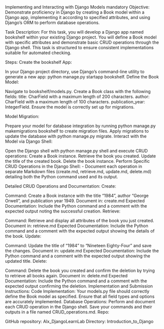 Implementing and Interacting with Django Models
mandatory
Objective: Demonstrate proficiency in Django by creating a Book model within a Django app, implementing it according to specified attributes, and using Django’s ORM to perform database operations.

Task Description:
For this task, you will develop a Django app named bookshelf within your existing Django project. You will define a Book model with specific attributes and demonstrate basic CRUD operations through the Django shell. This task is structured to ensure consistent implementations suitable for automated checking.

Steps:
Create the bookshelf App:

In your Django project directory, use Django’s command-line utility to generate a new app: python manage.py startapp bookshelf.
Define the Book Model:

Navigate to bookshelf/models.py.
Create a Book class with the following fields:
title: CharField with a maximum length of 200 characters.
author: CharField with a maximum length of 100 characters.
publication_year: IntegerField.
Ensure the model is correctly set up for migrations.

Model Migration:

Prepare your model for database integration by running python manage.py makemigrations bookshelf to create migration files.
Apply migrations to update the database with python manage.py migrate.
Interact with the Model via Django Shell:

Open the Django shell with python manage.py shell and execute CRUD operations:
Create a Book instance.
Retrieve the book you created.
Update the title of the created book.
Delete the book instance.
Perform Specific CRUD Operations in the Django Shell: - Document each operation in separate Markdown files (create.md, retrieve.md, update.md, delete.md) detailing both the Python command used and its output.

Detailed CRUD Operations and Documentation:
Create:

Command: Create a Book instance with the title “1984”, author “George Orwell”, and publication year 1949.
Document in: create.md
Expected Documentation: Include the Python command and a comment with the expected output noting the successful creation.
Retrieve:

Command: Retrieve and display all attributes of the book you just created.
Document in: retrieve.md
Expected Documentation: Include the Python command and a comment with the expected output showing the details of the book.
Update:

Command: Update the title of “1984” to “Nineteen Eighty-Four” and save the changes.
Document in: update.md
Expected Documentation: Include the Python command and a comment with the expected output showing the updated title.
Delete:

Command: Delete the book you created and confirm the deletion by trying to retrieve all books again.
Document in: delete.md
Expected Documentation: Include the Python command and a comment with the expected output confirming the deletion.
Implementation and Submission Instructions:
Code Implementation: Your models.py file should correctly define the Book model as specified. Ensure that all field types and options are accurately implemented.
Database Operations: Perform and document each CRUD operation in the Django shell. Save your commands and their outputs in a file named CRUD_operations.md.
Repo:

GitHub repository: Alx_DjangoLearnLab
Directory: Introduction_to_Django
